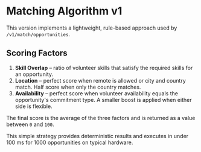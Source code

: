 # Matching Algorithm v1

This version implements a lightweight, rule-based approach used by
`/v1/match/opportunities`.

## Scoring Factors

1. **Skill Overlap** – ratio of volunteer skills that satisfy the required
   skills for an opportunity.
2. **Location** – perfect score when remote is allowed or city and country
   match. Half score when only the country matches.
3. **Availability** – perfect score when volunteer availability equals the
   opportunity's commitment type. A smaller boost is applied when either side is
   flexible.

The final score is the average of the three factors and is returned as a value
between `0` and `100`.

This simple strategy provides deterministic results and executes in under
100&nbsp;ms for 1000 opportunities on typical hardware.
